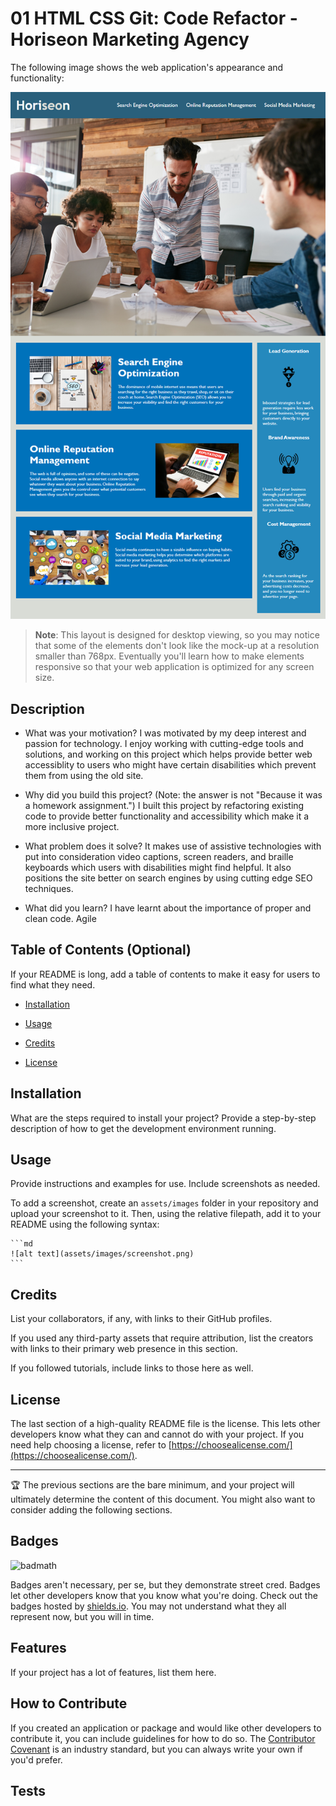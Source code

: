 # 01 HTML CSS Git: Code Refactor - Horiseon Marketing Agency

The following image shows the web application's appearance and functionality:

![The Horiseon webpage includes a navigation bar, a header image, and cards with text and images at the bottom of the page.](Assets/01-html-css-git-challenge-demo.png)

> **Note**: This layout is designed for desktop viewing, so you may notice that some of the elements don't look like the mock-up at a resolution smaller than 768px. Eventually you'll learn how to make elements responsive so that your web application is optimized for any screen size.





## Description

- What was your motivation?
I was motivated by my deep interest and passion for technology. I enjoy working with cutting-edge tools and solutions, and working on this project which helps provide better web accessiblity to users who might have certain disabilities which prevent them from using the old site.

- Why did you build this project? (Note: the answer is not "Because it was a homework assignment.")
I built this project by refactoring existing code to provide better functionality and accessibility which make it a more inclusive project.

- What problem does it solve?
It makes use of assistive technologies with put into consideration video captions, screen readers, and braille keyboards which users with disabilities might find helpful. It also positions the site better on search engines by using cutting edge SEO techniques.

- What did you learn?
I have learnt about the importance of proper and clean code. Agile 

## Table of Contents (Optional)

If your README is long, add a table of contents to make it easy for users to find what they need.

- [Installation](#installation)


- [Usage](#usage)


- [Credits](#credits)


- [License](#license)



## Installation

What are the steps required to install your project? Provide a step-by-step description of how to get the development environment running.

## Usage

Provide instructions and examples for use. Include screenshots as needed.

To add a screenshot, create an `assets/images` folder in your repository and upload your screenshot to it. Then, using the relative filepath, add it to your README using the following syntax:

    ```md
    ![alt text](assets/images/screenshot.png)
    ```

## Credits

List your collaborators, if any, with links to their GitHub profiles.

If you used any third-party assets that require attribution, list the creators with links to their primary web presence in this section.

If you followed tutorials, include links to those here as well.

## License

The last section of a high-quality README file is the license. This lets other developers know what they can and cannot do with your project. If you need help choosing a license, refer to [https://choosealicense.com/](https://choosealicense.com/).

---

🏆 The previous sections are the bare minimum, and your project will ultimately determine the content of this document. You might also want to consider adding the following sections.

## Badges

![badmath](https://img.shields.io/github/languages/top/lernantino/badmath)

Badges aren't necessary, per se, but they demonstrate street cred. Badges let other developers know that you know what you're doing. Check out the badges hosted by [shields.io](https://shields.io/). You may not understand what they all represent now, but you will in time.

## Features

If your project has a lot of features, list them here.

## How to Contribute

If you created an application or package and would like other developers to contribute it, you can include guidelines for how to do so. The [Contributor Covenant](https://www.contributor-covenant.org/) is an industry standard, but you can always write your own if you'd prefer.

## Tests
